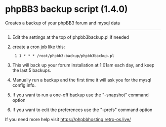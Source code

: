 # phpBB3 backup script (1.4.0)
Creates a backup of your phpBB3 forum and mysql data

---

1. Edit the settings at the top of phpbb3backup.pl if needed
2. create a cron job like this:

        1 1 * * * /root/phpbb3-backup/phpbb3backup.pl

3. This will back up your forum installation at 1:01am each day, and keep the last 5 backups.

4. Manually run a backup and the first time it will ask you for the mysql config info.

5. If you want to run a one-off backup use the "-snapshot" command option

6. If you want to edit the preferences use the "-prefs" command option

If you need more help visit https://phpbbhosting.retro-os.live/
